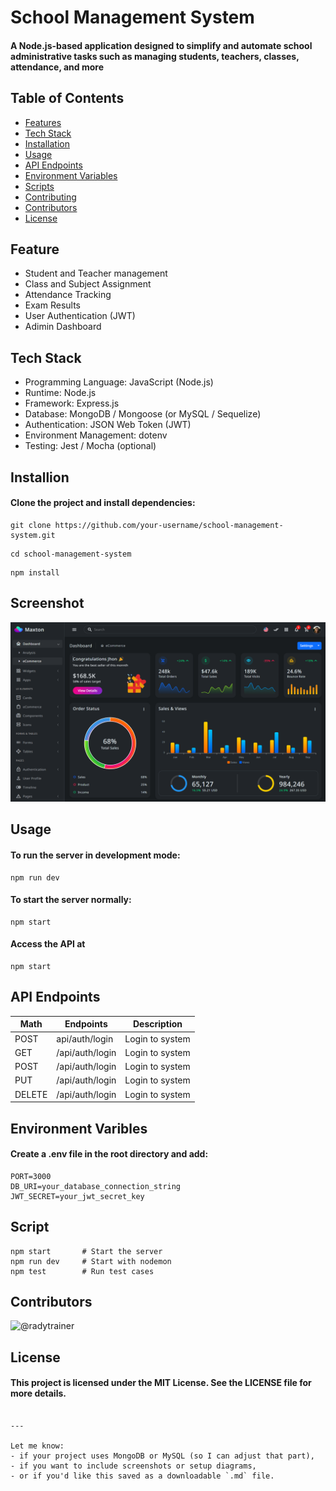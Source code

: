  # School Management System


#### A Node.js-based application designed to simplify and automate school administrative tasks such as managing students, teachers, classes, attendance, and more

## Table of Contents
<!-- - Feature
- Tech Stack
- Installation
- Usage
- API Endpoints
- Environment Variable
- Scripts
- Contributors
- Contributing
- License -->
- [Features](#features)
- [Tech Stack](#tech-stack)
- [Installation](#installation)
- [Usage](#usage)
- [API Endpoints](#api-endpoints)
- [Environment Variables](#environment-variables)
- [Scripts](#scripts)
- [Contributing](#contributing)
- [Contributors](#contributors)
- [License](#license)

## Feature
- Student and Teacher management
- Class and Subject Assignment
- Attendance Tracking
- Exam Results
- User Authentication (JWT)
- Adimin Dashboard

## Tech Stack
- Programming Language: JavaScript (Node.js)
- Runtime: Node.js
- Framework: Express.js
- Database: MongoDB / Mongoose (or MySQL / Sequelize)
- Authentication: JSON Web Token (JWT)
- Environment Management: dotenv
- Testing: Jest / Mocha (optional)

## Installion
#### Clone the project and install dependencies:
```
git clone https://github.com/your-username/school-management-system.git
```
```
cd school-management-system
```
```
npm install
```



## Screenshot
![alt text](image.png)

## Usage
#### To run the server in development mode:
```
npm run dev
```

#### To start the server normally:
```
npm start
```

#### Access the API at
```
npm start
```

## API Endpoints
|Math|Endpoints|Description|
|----|---------|-----------|
|POST|api/auth/login|Login to system|
|GET|/api/auth/login|Login to system|
|POST|/api/auth/login|Login to system|
|PUT|/api/auth/login|Login to system|
|DELETE|/api/auth/login|Login to system|

## Environment Varibles
#### Create a .env file in the root directory and add:
```
PORT=3000
DB_URI=your_database_connection_string
JWT_SECRET=your_jwt_secret_key
```

## Script
```
npm start       # Start the server
npm run dev     # Start with nodemon
npm test        # Run test cases
```


## Contributors
![@radytrainer](https://contrib.rocks/image?repo=radytrainer/demo-readme-file)
## License


#### This project is licensed under the MIT License. See the LICENSE file for more details.

```

---

Let me know:
- if your project uses MongoDB or MySQL (so I can adjust that part),
- if you want to include screenshots or setup diagrams,
- or if you'd like this saved as a downloadable `.md` file.
```

